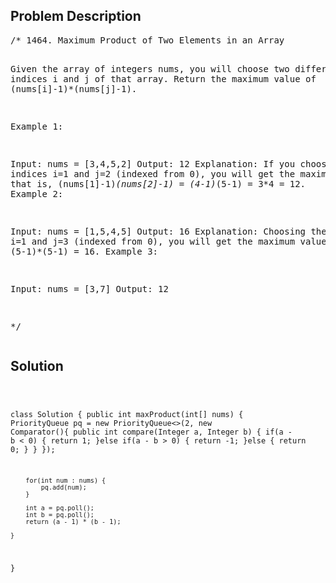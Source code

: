 <!--
<style>
  body { font-family: Arial, sans-serif; }
  .container {{ max-width: 100%; margin: 0 auto; padding: 10px; }}
  .comment-block { max-width: 30%; background-color: #f9f9f9; padding: 10px; border-left: 5px solid #ccc; overflow-wrap: break-word; white-space: pre-wrap; }
  .code-block { background-color: #f4f4f4; padding: 10px; border: 1px solid #ddd; overflow-wrap: break-word; white-space: pre-wrap; }
</style>
-->

<div class='container'>
<h2>Problem Description</h2>
<div class='comment-block'>
<pre>
/* 1464. Maximum Product of Two Elements in an Array

Given the array of integers nums, you will choose two different indices i and j of that array. 
Return the maximum value of (nums[i]-1)*(nums[j]-1).
 

Example 1:

Input: nums = [3,4,5,2]
Output: 12 
Explanation: If you choose the indices i=1 and j=2 (indexed from 0), you will get the maximum value, 
that is, (nums[1]-1)*(nums[2]-1) = (4-1)*(5-1) = 3*4 = 12. 
Example 2:

Input: nums = [1,5,4,5]
Output: 16
Explanation: Choosing the indices i=1 and j=3 (indexed from 0), 
you will get the maximum value of (5-1)*(5-1) = 16.
Example 3:

Input: nums = [3,7]
Output: 12

*/
</pre>
</div>

<h2>Solution</h2>
<div class='code-block'>
<pre><code class='language-java'>

class Solution {
    public int maxProduct(int[] nums) {
        PriorityQueue<Integer> pq = new PriorityQueue<>(2, new Comparator<Integer>(){
            public int compare(Integer a, Integer b) {
                if(a - b < 0) {
                    return 1;
                }else if(a - b > 0) {
                    return -1;
                }else {
                    return 0;
                }
            }
        });
        
        for(int num : nums) {
            pq.add(num);
        }
        
        int a = pq.poll();
        int b = pq.poll();
        return (a - 1) * (b - 1);
        
    }
}</code></pre>
</div>
</div>
